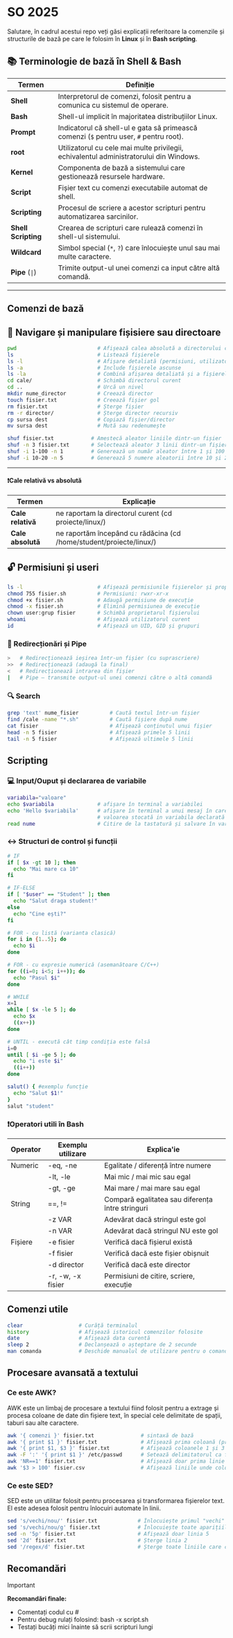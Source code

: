 
# SO 2025

Salutare, în cadrul acestui repo veți găsi explicații referitoare la comenzile și structurile de bază pe care le folosim în **Linux** și în **Bash scripting**.



## 📚 Terminologie de bază în Shell & Bash

| Termen             | Definiție                                                                 |
|--------------------|---------------------------------------------------------------------------|
| **Shell**          | Interpretorul de comenzi, folosit pentru a comunica cu sistemul de operare. |
| **Bash**           | Shell-ul implicit în majoritatea distribuțiilor Linux.                     |
| **Prompt**         | Indicatorul că shell-ul e gata să primească comenzi (`$` pentru user, `#` pentru root). |
| **root**           | Utilizatorul cu cele mai multe privilegii, echivalentul administratorului din Windows. |
| **Kernel**         | Componenta de bază a sistemului care gestionează resursele hardware.       |
| **Script**         | Fișier text cu comenzi executabile automat de shell.                      |
| **Scripting**      | Procesul de scriere a acestor scripturi pentru automatizarea sarcinilor.  |
| **Shell Scripting**| Crearea de scripturi care rulează comenzi în shell-ul sistemului.          |
| **Wildcard**       | Simbol special (`*`, `?`) care înlocuiește unul sau mai multe caractere.   |
| **Pipe** (`\|`) | Trimite output-ul unei comenzi ca input către altă comandă. |




---
## Comenzi de bază
## 📂 Navigare și manipulare fișisiere sau directoare

```bash
pwd                          # Afișează calea absolută a directorului curent
ls                           # Listează fișierele
ls -l                        # Afișare detaliată (permisiuni, utilizator, dimensiune, dată)
ls -a                        # Include fișierele ascunse
ls -la                       # Combină afișarea detaliată și a fișierelor ascunse
cd cale/                     # Schimbă directorul curent
cd ..                        # Urcă un nivel
mkdir nume_director          # Creează director
touch fisier.txt             # Creează fișier gol
rm fisier.txt                # Șterge fișier
rm -r director/              # Șterge director recursiv
cp sursa dest                # Copiază fișier/director
mv sursa dest                # Mută sau redenumește

shuf fisier.txt            # Amestecă aleator liniile dintr-un fișier
shuf -n 3 fisier.txt       # Selectează aleator 3 linii dintr-un fișier
shuf -i 1-100 -n 1         # Generează un număr aleator între 1 și 100
shuf -i 10-20 -n 5         # Generează 5 numere aleatorii între 10 și 20 (fără repetiție)
```
---
#### ❗Cale relativă vs absolută
| __Termen__             | __Explicație__                                                                 |
|--------------------|---------------------------------------------------------------------------|
| **Cale relativă**          | ne raportam la directorul curent (cd proiecte/linux/) |
| **Cale absolută**         | ne raportăm începând cu rădăcina (cd /home/student/proiecte/linux/) |

## 🔓 Permisiuni și useri
```bash
ls -l                        # Afișează permisiunile fișierelor și proprietarii
chmod 755 fisier.sh          # Permisiuni: rwxr-xr-x
chmod +x fisier.sh           # Adaugă permisiune de execuție
chmod -x fisier.sh           # Elimină permisiunea de execuție
chown user:grup fisier       # Schimbă proprietarul fișierului
whoami                       # Afișează utilizatorul curent
id                           # Afișează un UID, GID și grupuri

```

### 🔁 Redirecționări și Pipe
```bash
>   # Redirecționează ieșirea într-un fișier (cu suprascriere)
>>  # Redirecționează (adaugă la final)
<   # Redirecționează intrarea din fișier
|   # Pipe – transmite output-ul unei comenzi către o altă comandă
```

### 🔍 Search
```bash
grep 'text' nume_fisier          # Caută textul într-un fișier
find /cale -name "*.sh"          # Caută fișiere după nume
cat fisier                       # Afișează conținutul unui fișier
head -n 5 fisier                 # Afișează primele 5 linii
tail -n 5 fisier                 # Afișează ultimele 5 linii
```

## Scripting
### 💻 Input/Ouput și declararea de variabile
```bash
variabila="valoare"
echo $variabila              # afișare în terminal a variabilei
echo 'Hello $variabila'      # afișare în terminal a unui mesaj în care ne folosim de
                             # valoarea stocată in variabila declarată anterior
read nume                    # Citire de la tastatură și salvare în variabilă
```

### ↔️ Structuri de control și funcții

```bash
# IF
if [ $x -gt 10 ]; then
  echo "Mai mare ca 10"
fi

# IF-ELSE
if [ "$user" == "Student" ]; then
  echo "Salut draga student!"
else
  echo "Cine ești?"
fi

# FOR - cu listă (varianta clasică)
for i in {1..5}; do
  echo $i
done

# FOR - cu expresie numerică (asemanătoare C/C++)
for ((i=0; i<5; i++)); do
  echo "Pasul $i"
done

# WHILE
x=1
while [ $x -le 5 ]; do
  echo $x
  ((x++))
done

# UNTIL - execută cât timp condiția este falsă
i=0
until [ $i -ge 5 ]; do
  echo "i este $i"
  ((i++))
done
```
```bash
salut() { #exemplu funcție
  echo "Salut $1!"
}
salut "student"

```

### ❗Operatori utili în Bash

| Operator | Exemplu utilizare             | Explica'ie                                                                 |
|--------------|---------------------|---------------------------------------------------------------------------|
| Numeric      | -eq, -ne            | Egalitate / diferență între numere                                        |
|              | -lt, -le            | Mai mic / mai mic sau egal                                                |
|              | -gt, -ge            | Mai mare / mai mare sau egal                                              |
| String       | ==, !=              | Compară egalitatea sau diferența între stringuri                          |
|              | -z VAR              | Adevărat dacă stringul este gol                                           |
|              | -n VAR              | Adevărat dacă stringul NU este gol                                        |
| Fișiere      | -e fisier           | Verifică dacă fișierul există                                             |
|              | -f fisier           | Verifică dacă este fișier obișnuit                                        |
|              | -d director         | Verifică dacă este director                                               |
|              | -r, -w, -x fisier   | Permisiuni de citire, scriere, execuție                                   |


## Comenzi utile 
```bash
clear                  # Curăță terminalul
history                # Afișează istoricul comenzilor folosite
date                   # Afișează data curentă
sleep 2                # Declanșează o așteptare de 2 secunde
man comanda            # Deschide manualul de utilizare pentru o comandă
```

## Procesare avansată a textului
### Ce este AWK?

AWK este un limbaj de procesare a textului fiind folosit pentru a extrage și procesa coloane de date din fișiere text, în special cele delimitate de spații, taburi sau alte caractere.

```bash
awk '{ comenzi }' fisier.txt               # sintaxă de bază
awk '{ print $1 }' fisier.txt              # Afișează prima coloană (primul cuvânt din fiecare linie)
awk '{ print $1, $3 }' fisier.txt          # Afișează coloanele 1 și 3
awk -F ':' '{ print $1 }' /etc/passwd      # Setează delimitatorul ca fiind ':' și afișează prima coloană
awk 'NR==1' fisier.txt                     # Afișează doar prima linie (NR = număr linie)
awk '$3 > 100' fisier.csv                  # Afișează liniile unde coloana 3 e mai mare ca 100
```

### Ce este SED?
SED este un utilitar folosit pentru procesarea și transformarea fișierelor text. El este adesea folosit pentru înlocuiri automate în linii.

```bash
sed 's/vechi/nou/' fisier.txt             # Înlocuiește primul "vechi" cu "nou" în fiecare linie
sed 's/vechi/nou/g' fisier.txt            # Înlocuiește toate aparițiile "vechi" cu "nou"
sed -n '5p' fisier.txt                    # Afișează doar linia 5
sed '2d' fisier.txt                       # Șterge linia 2
sed '/regex/d' fisier.txt                 # Șterge toate liniile care conțin expresia regulară
```

## Recomandări
> [!IMPORTANT]
>  __Recomandări finale:__
> - Comentați codul cu #
> - Pentru debug rulați folosind: bash -x script.sh 
> - Testați bucăți mici înainte să scrii scripturi lungi


